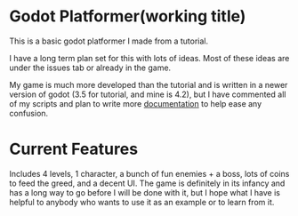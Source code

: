 # Godot Platformer(working title)

This is a basic godot platformer I made from a tutorial.

I have a long term plan set for this with lots of ideas. Most of these ideas are under the issues tab or already in the game.

My game is much more developed than the tutorial and is written in a newer version of godot (3.5 for tutorial, and mine is 4.2), but I have commented all of my scripts and plan to write more [documentation](https://github.com/kirby-b/Godot-Platformer/tree/master/docs) to help ease any confusion.

# Current Features

Includes 4 levels, 1 character, a bunch of fun enemies + a boss, lots of coins to feed the greed, and a decent UI. The game is definitely in its infancy and has a long way to go before I will be done with it, but I hope what I have is helpful to anybody who wants to use it as an example or to learn from it.
